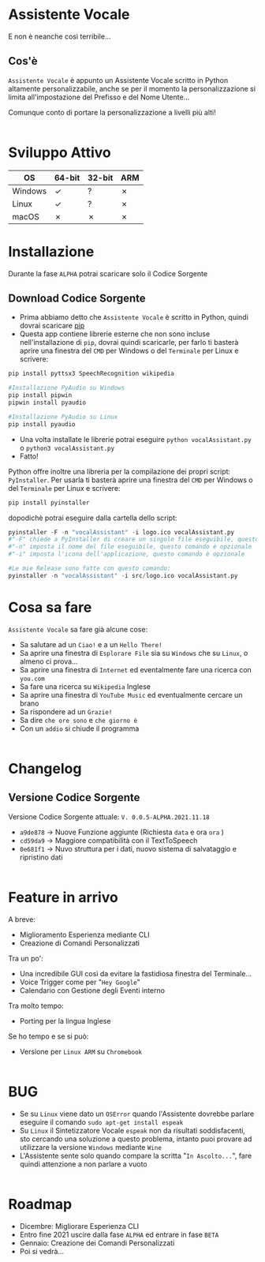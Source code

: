 # Assistente Vocale
E non è neanche così terribile...

## Cos'è
```Assistente Vocale``` è appunto un Assistente Vocale scritto in Python altamente personalizzabile, anche se per il momento la personalizzazione si limita all'impostazione del Prefisso e del Nome Utente... 

Comunque conto di portare la personalizzazione a livelli più alti!
<br><br>

# Sviluppo Attivo

| OS | 64-bit | 32-bit | ARM |
|----|--------|--------|-----|
| Windows |  ✓     |  ?     |  ✗     |
| Linux   |  ✓     |  ?     |  ✗     |
| macOS   |  ✗     |  ✗     |  ✗     |

# Installazione
Durante la fase ```ALPHA``` potrai scaricare solo il Codice Sorgente
<!--Puoi scaricare direttamente una Release, altrimenti puoi scaricare il Codice Sorgente e compilarlo da te! (W l'Open Source)

## Installazione di una Release
- Scarica l'archivio da Release (Esempio: ```vocalAssistant - <version> - <platform>.rar```)
- Estrai l'archivio in una cartella a tua scelta
- Esegui ```vocalAssistant.exe``` per Windows, ```vocalAssistant``` per Linux
- Fatto!-->

##  Download Codice Sorgente
- Prima abbiamo detto che ```Assistente Vocale``` è scritto in Python, quindi dovrai scaricare [pip](https://www.python.org/)
- Questa app contiene librerie esterne che non sono incluse nell'installazione di ```pip```, dovrai quindi scaricarle, per farlo ti basterà aprire una finestra del ```CMD``` per Windows o del ```Terminale``` per Linux e scrivere:
```python
pip install pyttsx3 SpeechRecognition wikipedia

#Installazione PyAudio su Windows
pip install pipwin
pipwin install pyaudio

#Installazione PyAudio su Linux
pip install pyaudio
```
- Una volta installate le librerie potrai eseguire ```python vocalAssistant.py``` o ```python3 vocalAssistant.py```
- Fatto!

Python offre inoltre una libreria per la compilazione dei propri script: ```PyInstaller```. Per usarla ti basterà aprire una finestra del ```CMD``` per Windows o del ```Terminale``` per Linux e scrivere:
```python
pip install pyinstaller
```
dopodichè potrai eseguire dalla cartella dello script:
```python
pyinstaller -F -n "vocalAssistant" -i logo.ico vocalAssistant.py
#"-F" chiede a PyInstaller di creare un singolo file eseguibile, questo comando è opzionale
#"-n" imposta il nome del file eseguibile, questo comando è opzionale
#"-i" imposta l'icona dell'applicazione, questo comando è opzionale

#Le mie Release sono fatte con questo comando:
pyinstaller -n "vocalAssistant" -i src/logo.ico vocalAssistant.py
```

# Cosa sa fare
```Assistente Vocale``` sa fare già alcune cose:
- Sa salutare ad un ```Ciao!``` e a un ```Hello There!```
- Sa aprire una finestra di ```Esplorare File``` sia su ```Windows``` che su ```Linux```, o almeno ci prova...
- Sa aprire una finestra di ```Internet``` ed eventalmente fare una ricerca con ```you.com```
- Sa fare una ricerca su ```Wikipedia``` Inglese
- Sa aprire una finestra di ```YouTube Music``` ed eventualmente cercare un brano
- Sa rispondere ad un ```Grazie!```
- Sa dire ```che ore sono``` e ```che giorno è```
- Con un ```addio``` si chiude il programma
<br><br>

# Changelog
<!--## Versione Release
Versione Release attuale: ```V. 0.0.5-ALPHA.2021.11.17```<br>
Versione Base di ```Assistente Vocale```

<br>
-->
## Versione Codice Sorgente
Versione Codice Sorgente attuale: ```V. 0.0.5-ALPHA.2021.11.18```<br>
- ```a9de878``` -> Nuove Funzione aggiunte (Richiesta ```data``` e ora ```ora``` )
- ```cd59da9``` -> Maggiore compatibilità con il TextToSpeech
- ```0e681f1``` -> Nuvo struttura per i dati, nuovo sistema di salvataggio e ripristino dati
<br><br>

# Feature in arrivo
A breve:
- Miglioramento Esperienza mediante CLI
- Creazione di Comandi Personalizzati

Tra un po':
- Una incredibile GUI così da evitare la fastidiosa finestra del Terminale...
- Voice Trigger come per "```Hey Google```"
- Calendario con Gestione degli Eventi interno

Tra molto tempo:
- Porting per la lingua Inglese

Se ho tempo e se si può:
- Versione per ```Linux ARM``` su ```Chromebook```
<br><br>

# BUG
- Se su ```Linux``` viene dato un ```OSError``` quando l'Assistente dovrebbe parlare eseguire il comando ```sudo apt-get install espeak```
- Su ```Linux``` il Sintetizzatore Vocale ```espeak``` non da risultati soddisfacenti, sto cercando una soluzione a questo problema, intanto puoi provare ad utilizzare la versione ```Windows``` mediante ```Wine```
- L'Assistente sente solo quando compare la scritta "```In Ascolto...```", fare quindi attenzione a non parlare a vuoto
<br><br>

# Roadmap
- Dicembre: Migliorare Esperienza CLI
- Entro fine 2021 uscire dalla fase ```ALPHA``` ed entrare in fase ```BETA```
- Gennaio: Creazione dei Comandi Personalizzati
- Poi si vedrà...